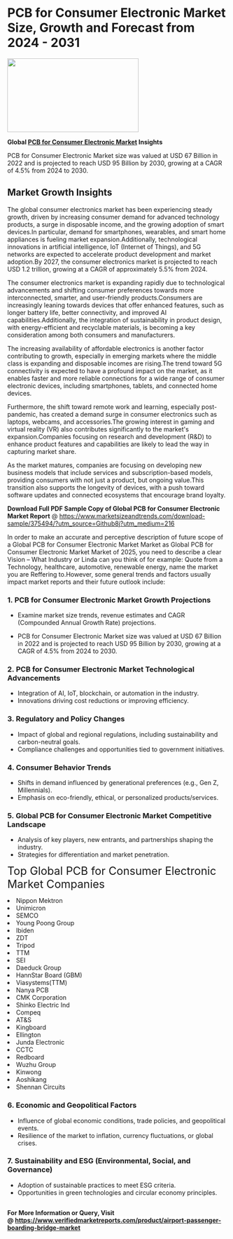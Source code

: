 <H1>PCB for Consumer Electronic Market Size, Growth and Forecast from 2024 - 2031</H1><img class="aligncenter size-medium wp-image-584254" src="https://thirdeyenews.in/wp-content/uploads/2024/09/Global-Market-Research-300x168.jpeg" alt="" width="300" height="168" /><p><strong>Global&nbsp;<a href="https://www.marketsizeandtrends.com/download-sample/375494/?utm_source=Github8j?utm_medium=216">PCB for Consumer Electronic Market</a> Insights</strong></p><p>PCB for Consumer Electronic Market size was valued at USD 67 Billion in 2022 and is projected to reach USD 95 Billion by 2030, growing at a CAGR of 4.5% from 2024 to 2030.</p><p><h2>Market Growth Insights</h2> <p>The global consumer electronics market has been experiencing steady growth, driven by increasing consumer demand for advanced technology products, a surge in disposable income, and the growing adoption of smart devices.In particular, demand for smartphones, wearables, and smart home appliances is fueling market expansion.Additionally, technological innovations in artificial intelligence, IoT (Internet of Things), and 5G networks are expected to accelerate product development and market adoption.By 2027, the consumer electronics market is projected to reach USD 1.2 trillion, growing at a CAGR of approximately 5.5% from 2024.</p> <p>The consumer electronics market is expanding rapidly due to technological advancements and shifting consumer preferences towards more interconnected, smarter, and user-friendly products.Consumers are increasingly leaning towards devices that offer enhanced features, such as longer battery life, better connectivity, and improved AI capabilities.Additionally, the integration of sustainability in product design, with energy-efficient and recyclable materials, is becoming a key consideration among both consumers and manufacturers.</p> <p>The increasing availability of affordable electronics is another factor contributing to growth, especially in emerging markets where the middle class is expanding and disposable incomes are rising.The trend toward 5G connectivity is expected to have a profound impact on the market, as it enables faster and more reliable connections for a wide range of consumer electronic devices, including smartphones, tablets, and connected home devices.</p> <p>Furthermore, the shift toward remote work and learning, especially post-pandemic, has created a demand surge in consumer electronics such as laptops, webcams, and accessories.The growing interest in gaming and virtual reality (VR) also contributes significantly to the market's expansion.Companies focusing on research and development (R&D) to enhance product features and capabilities are likely to lead the way in capturing market share.</p> <p>As the market matures, companies are focusing on developing new business models that include services and subscription-based models, providing consumers with not just a product, but ongoing value.This transition also supports the longevity of devices, with a push toward software updates and connected ecosystems that encourage brand loyalty.</p> <p><span class=""><strong>Download Full PDF Sample Copy of Global PCB for Consumer Electronic Market Report</strong> @ <a href="https://www.marketsizeandtrends.com/download-sample/375494/?utm_source=Github8j?utm_medium=216" target="_blank">https://www.marketsizeandtrends.com/download-sample/375494/?utm_source=Github8j?utm_medium=216</a></span></p><p>In order to make an accurate and perceptive description of future scope of a Global&nbsp;PCB for Consumer Electronic Market Market as Global&nbsp;PCB for Consumer Electronic Market Market of 2025, you need to describe a clear Vision &ndash; What Industry or Linda can you think of for example: Quote from a Technology, healthcare, automotive, renewable energy, name the market you are Reffering to.However, some general trends and factors usually impact market reports and their future outlook include:</p><h3>1.&nbsp;<strong>PCB for Consumer Electronic Market Growth Projections</strong></h3><ul><li>Examine market size trends, revenue estimates and CAGR (Compounded Annual Growth Rate) projections.</li><li><p>PCB for Consumer Electronic Market size was valued at USD 67 Billion in 2022 and is projected to reach USD 95 Billion by 2030, growing at a CAGR of 4.5% from 2024 to 2030.</p></li></ul><h3>2.&nbsp;<strong>PCB for Consumer Electronic Market Technological Advancements</strong></h3><ul><li>Integration of AI, IoT, blockchain, or automation in the industry.</li><li>Innovations driving cost reductions or improving efficiency.</li></ul><h3>3.&nbsp;<strong>Regulatory and Policy Changes</strong></h3><ul><li>Impact of global and regional regulations, including sustainability and carbon-neutral goals.</li><li>Compliance challenges and opportunities tied to government initiatives.</li></ul><h3>4.&nbsp;<strong>Consumer Behavior Trends</strong></h3><ul><li>Shifts in demand influenced by generational preferences (e.g., Gen Z, Millennials).</li><li>Emphasis on eco-friendly, ethical, or personalized products/services.</li></ul><h3>5.&nbsp;<strong>Global PCB for Consumer Electronic Market Competitive Landscape</strong></h3><ul><li>Analysis of key players, new entrants, and partnerships shaping the industry.</li><li>Strategies for differentiation and market penetration.</li></ul><p data-pm-slice="1 1 []"><span style="color: inherit; font-family: inherit; font-size: 25px;">Top Global PCB for Consumer Electronic Market Companies</span></p><div class="" data-test-id=""><p><li>Nippon Mektron</li><li> Unimicron</li><li> SEMCO</li><li> Young Poong Group</li><li> Ibiden</li><li> ZDT</li><li> Tripod</li><li> TTM</li><li> SEI</li><li> Daeduck Group</li><li> HannStar Board (GBM)</li><li> Viasystems(TTM)</li><li> Nanya PCB</li><li> CMK Corporation</li><li> Shinko Electric Ind</li><li> Compeq</li><li> AT&S</li><li> Kingboard</li><li> Ellington</li><li> Junda Electronic</li><li> CCTC</li><li> Redboard</li><li> Wuzhu Group</li><li> Kinwong</li><li> Aoshikang</li><li> Shennan Circuits</li></p></div><h3>6.&nbsp;<strong>Economic and Geopolitical Factors</strong></h3><ul><li>Influence of global economic conditions, trade policies, and geopolitical events.</li><li>Resilience of the market to inflation, currency fluctuations, or global crises.</li></ul><h3>7.&nbsp;<strong>Sustainability and ESG (Environmental, Social, and Governance)</strong></h3><ul><li>Adoption of sustainable practices to meet ESG criteria.</li><li>Opportunities in green technologies and circular economy principles.</li></ul><h2><strong style="font-size: 14px;">For More Information or Query, Visit @&nbsp;</strong><a style="background-color: #ffffff; font-size: 14px;" href="https://www.marketsizeandtrends.com/report/pcb-for-consumer-electronic-market/" target="_blank">https://www.verifiedmarketreports.com/product/airport-passenger-boarding-bridge-market</a></h2>